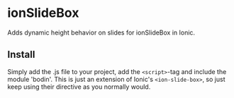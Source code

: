# ionSlideBox
Adds dynamic height behavior on slides for ionSlideBox in Ionic.

## Install
Simply add the .js file to your project, add the `<script>`-tag and include the module 'bodin'. This is just an extension of Ionic's `<ion-slide-box>`, so just keep using their directive as you normally would.

